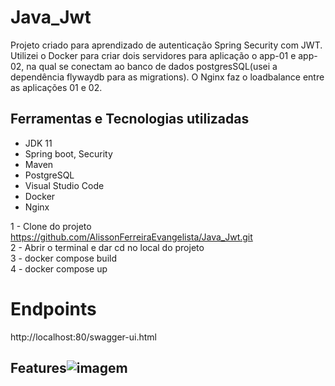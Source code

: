 # Java_Jwt

Projeto criado para aprendizado de autenticação Spring Security com JWT.
Utilizei o Docker para criar dois servidores para aplicação o app-01 e app-02, na qual se conectam ao banco de dados postgresSQL(usei a dependência flywaydb para as migrations). 
O Nginx faz o loadbalance entre as aplicações 01 e 02.

## Ferramentas e Tecnologias utilizadas

 - JDK 11
 - Spring boot, Security
 - Maven
 - PostgreSQL
 - Visual Studio Code
 - Docker
 - Nginx
 


 1 - Clone do projeto https://github.com/AlissonFerreiraEvangelista/Java_Jwt.git
 <br>
 2 - Abrir o terminal e dar cd no local do projeto <br>
 3 - docker compose build <br>
 4 - docker compose up <br>
 
# Endpoints

http://localhost:80/swagger-ui.html

## Features![imagem](https://user-images.githubusercontent.com/82222646/201398993-970d29e0-6f1f-4dda-8183-a6a2675cccf4.png)
